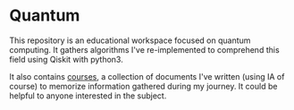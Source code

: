 # Quantum

This repository is an educational workspace focused on quantum computing. It gathers algorithms I've re-implemented to comprehend this field using Qiskit with python3.

It also contains [courses](courses/0.0.intro.md), a collection of documents I've written (using IA of course) to memorize information gathered during my journey. It could be helpful to anyone interested in the subject.
